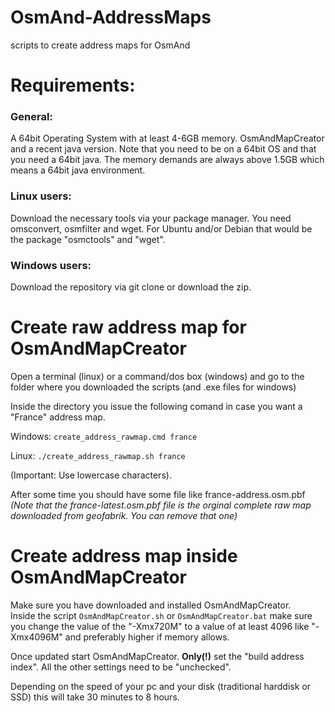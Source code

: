 # OsmAnd-AddressMaps
scripts to create address maps for OsmAnd


# Requirements:
### General:
A 64bit Operating System with at least 4-6GB memory.
OsmAndMapCreator and a recent java version. 
Note that you need to be on a 64bit OS and that you need a 64bit java. The memory demands are always above 1.5GB which means a 64bit java environment.

### Linux users:
Download the necessary tools via your package manager. You need omsconvert, osmfilter and wget.
For Ubuntu and/or Debian that would be the package "osmctools" and "wget".

### Windows users:
Download the repository via git clone or download the zip.


# Create raw address map for OsmAndMapCreator

Open a terminal (linux) or a command/dos box (windows) and go to the folder where you downloaded the scripts (and .exe files for windows)

Inside the directory you issue the following comand in case you want a "France" address map.

Windows: 
`create_address_rawmap.cmd france`

Linux:
`./create_address_rawmap.sh france`

(Important: Use lowercase characters).

After some time you should have some file like france-address.osm.pbf
*(Note that the france-latest.osm.pbf file is the orginal complete raw map downloaded from geofabrik. You can remove that one)*


# Create address map inside OsmAndMapCreator
Make sure you have downloaded and installed OsmAndMapCreator.<br>
Inside the script `OsmAndMapCreator.sh` or `OsmAndMapCreator.bat` make sure you change the value of the "-Xmx720M" to a value of at least 4096 like "-Xmx4096M" and preferably higher if memory allows.

Once updated start OsmAndMapCreator. **Only(!)** set the "build address index". All the other settings need to be "unchecked".

Depending on the speed of your pc and your disk (traditional harddisk or SSD) this will take 30 minutes to 8 hours.

